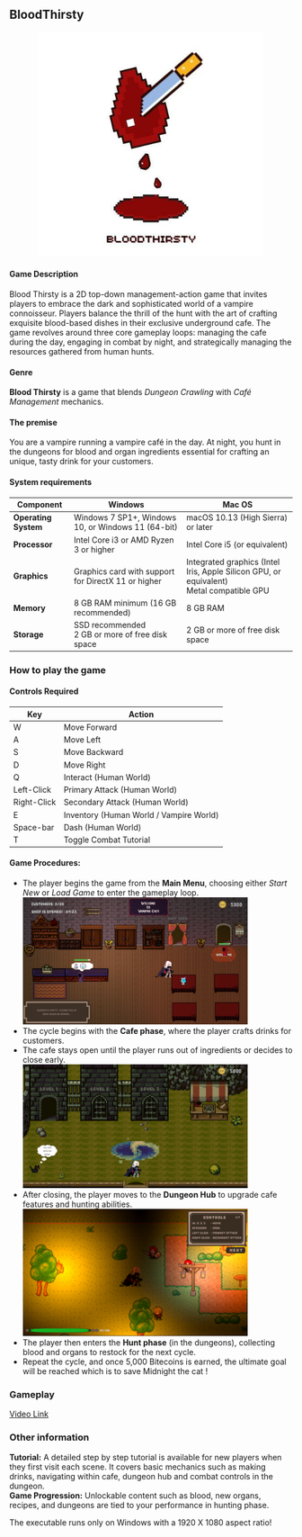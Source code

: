 ## BloodThirsty

<p align="center">
  <img src="./Assets/Resources/Readme_Screenshots/Blood_Thirsty.jpg" width="400" />
</p>
<h4>Game Description</h4>
Blood Thirsty is a 2D top-down management-action game that invites players to embrace the dark and sophisticated world of a vampire connoisseur. Players balance the thrill of the hunt with the art of crafting exquisite blood-based dishes in their exclusive underground cafe. The game revolves around three core gameplay loops: managing the cafe during the day, engaging in combat by night, and strategically managing the resources gathered from human hunts.

<h4>Genre</h4>
<p><strong>Blood Thirsty</strong> is a game that blends <em>Dungeon Crawling</em> with <em>Café Management</em> mechanics.</p>

<h4>The premise</h4>
<p>You are a vampire running a vampire café in the day. At night, you hunt in the dungeons for blood and organ ingredients essential for crafting an unique, tasty drink for your customers.</p>

<h4>System requirements</h4>
<table cellpadding="8" cellspacing="0">
  <thead>
    <tr>
      <th>Component</th>
      <th>Windows</th>
      <th>Mac OS</th>
    </tr>
  </thead>
  <tbody>
    <tr>
      <td><strong>Operating System</strong></td>
      <td>Windows 7 SP1+, Windows 10, or Windows 11 (64-bit)</td>
      <td>macOS 10.13 (High Sierra) or later</td>
    </tr>
    <tr>
      <td><strong>Processor</strong></td>
      <td>Intel Core i3 or AMD Ryzen 3 or higher</td>
      <td>Intel Core i5 (or equivalent)</td>
    </tr>
    <tr>
      <td><strong>Graphics</strong></td>
      <td>Graphics card with support for DirectX 11 or higher</td>
      <td>Integrated graphics (Intel Iris, Apple Silicon GPU, or equivalent)<br>Metal compatible GPU</td>
    </tr>
    <tr>
      <td><strong>Memory</strong></td>
      <td>8 GB RAM minimum (16 GB recommended)</td>
      <td>8 GB RAM</td>
    </tr>
    <tr>
      <td><strong>Storage</strong></td>
      <td>SSD recommended<br>2 GB or more of free disk space</td>
      <td>2 GB or more of free disk space</td>
    </tr>
  </tbody>
</table>

### How to play the game

<h4>Controls Required</h4>
<table cellpadding="8" cellspacing="0">
  <thead>
    <tr>
      <th>Key</th>
      <th>Action</th>
    </tr>
  </thead>
  <tbody>
    <tr>
      <td>W</td>
      <td>Move Forward</td>
    </tr>
    <tr>
      <td>A</td>
      <td>Move Left</td>
    </tr>
    <tr>
      <td>S</td>
      <td>Move Backward</td>
    </tr>
    <tr>
      <td>D</td>
      <td>Move Right</td>
    </tr>
    <tr>
      <td>Q</td>
      <td>Interact (Human World)</td>
    </tr>
    <tr>
      <td>Left-Click</td>
      <td>Primary Attack (Human World)</td>
    </tr>
    <tr>
      <td>Right-Click</td>
      <td>Secondary Attack (Human World)</td>
    </tr>
    <tr>
      <td>E</td>
      <td>Inventory (Human World / Vampire World)</td>
    </tr>
    <tr>
      <td>Space-bar</td>
      <td>Dash (Human World)</td>
    </tr>
    <tr>
      <td>T</td>
      <td>Toggle Combat Tutorial</td>
    </tr>
  </tbody>
</table>

<h4>Game Procedures:</h4>
<ul>
  <li>The player begins the game from the <strong>Main Menu</strong>, choosing either <em>Start New</em> or <em>Load Game</em> to enter the gameplay loop.</li>
  <img src="./Assets/Resources/Readme_Screenshots/vampireCafe.jpg" width="400"/>
  <li>The cycle begins with the <strong>Cafe phase</strong>, where the player crafts drinks for customers.</li>
  <li>The cafe stays open until the player runs out of ingredients or decides to close early.</li>
  <img src="./Assets/Resources/Readme_Screenshots/dungeon_hub.jpg" width="400"/>
  <li>After closing, the player moves to the <strong>Dungeon Hub</strong> to upgrade cafe features and hunting abilities.</li>
  <img src="./Assets/Resources/Readme_Screenshots/dungeon_lvl1.jpg" width="400"/>
  <li>The player then enters the <strong>Hunt phase</strong> (in the dungeons), collecting blood and organs to restock for the next cycle.</li>
  <li>Repeat the cycle, and once 5,000 Bitecoins is earned, the ultimate goal will be reached which is to save Midnight the cat !</li>
</ul>


### Gameplay

[Video Link](https://drive.google.com/file/d/10FkZrce5Rfbn-EZYAtmuoJWTf9GJtDYR/view?usp=drive_link)

### Other information

<b>Tutorial:</b> A detailed step by step tutorial is available for new players when they first visit each scene. It covers basic mechanics such as making drinks, navigating within cafe, dungeon hub and combat controls in the dungeon.
<br/>
<b>Game Progression:</b> Unlockable content such as blood, new organs, recipes, and dungeons are tied to your performance in hunting phase.

The executable runs only on Windows with a 1920 X 1080 aspect ratio!
